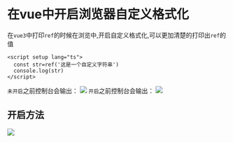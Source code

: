 # 在vue中开启浏览器自定义格式化
在`vue3`中打印`ref`的时候在浏览中,开启自定义格式化,可以更加清楚的打印出`ref`的值

```vue
<script setup lang="ts">
  const str=ref('这是一个自定义字符串')
  console.log(str)
</script>

```
`未开启`之前控制台会输出：
<img src="/vue/未开启.jpg" rounded />
`开启`之前控制台会输出：
<img src="/vue/开启.jpg" rounded />

## 开启方法
<img src="/vue/开启方法.jpg" rounded  data-zoomable/>
